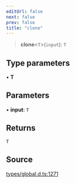 ```yaml
---
editUrl: false
next: false
prev: false
title: "clone"
---
```


> **clone**\<`T`\>(`input`): `T`

## Type parameters

• **T**

## Parameters

• **input**: `T`

## Returns

`T`

## Source

[types/global.d.ts:1271](https://github.com/algorandfoundation/tealscript/blob/e015f8b0/types/global.d.ts#L1271)
